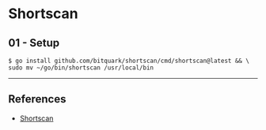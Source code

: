 # Shortscan

## 01 - Setup

```
$ go install github.com/bitquark/shortscan/cmd/shortscan@latest && \
sudo mv ~/go/bin/shortscan /usr/local/bin
```

---
## References

- [Shortscan](https://github.com/bitquark/shortscan)